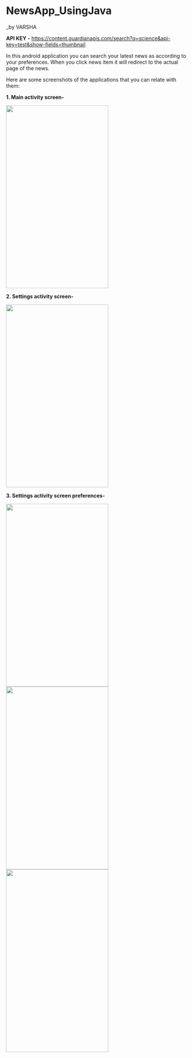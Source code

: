 # NewsApp_UsingJava

_by VARSHA 

**API KEY -** https://content.guardianapis.com/search?q=science&api-key=test&show-fields=thumbnail

In this android application you can search your latest news as according to your preferences. When you click news item it will redirect to the actual page of the news.

Here are some screenshots of the applications that you can relate with them:

**1. Main activity screen-**

<img src="https://user-images.githubusercontent.com/79085857/136683562-eeeebe6b-add4-4c0b-a2d3-50c6636bc74c.jpg" width="280" height="500">

**2. Settings activity screen-**

<img src="https://user-images.githubusercontent.com/79085857/136683871-0a6b17fa-83cf-441c-b478-93e38e949e05.jpg" width="280" height="500">

**3. Settings activity screen preferences-**

<img src="https://user-images.githubusercontent.com/79085857/136684113-07750758-564c-4994-92cc-08d3b758be0d.jpg" width="280" height="500">
<img src="https://user-images.githubusercontent.com/79085857/136684191-58ab99f3-eb86-4350-89c2-985bb28aa8f1.jpg" width="280" height="500">
<img src="https://user-images.githubusercontent.com/79085857/136684144-3baa48e3-d6ed-4eb1-86cd-195913f84cce.jpg" width="280" height="500">
